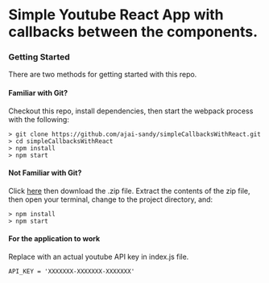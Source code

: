 # Simple Youtube React App with callbacks between the components.

### Getting Started

There are two methods for getting started with this repo.

#### Familiar with Git?
Checkout this repo, install dependencies, then start the webpack process with the following:

```
> git clone https://github.com/ajai-sandy/simpleCallbacksWithReact.git
> cd simpleCallbacksWithReact
> npm install
> npm start
```

#### Not Familiar with Git?
Click [here](https://github.com/ajai-sandy/simpleCallbacksWithReact/releases) then download the .zip file.  Extract the contents of the zip file, then open your terminal, change to the project directory, and:

```
> npm install
> npm start
```

#### For the application to work

Replace with an actual youtube API key in index.js file.

```
API_KEY = 'XXXXXXX-XXXXXXX-XXXXXXX'
```
